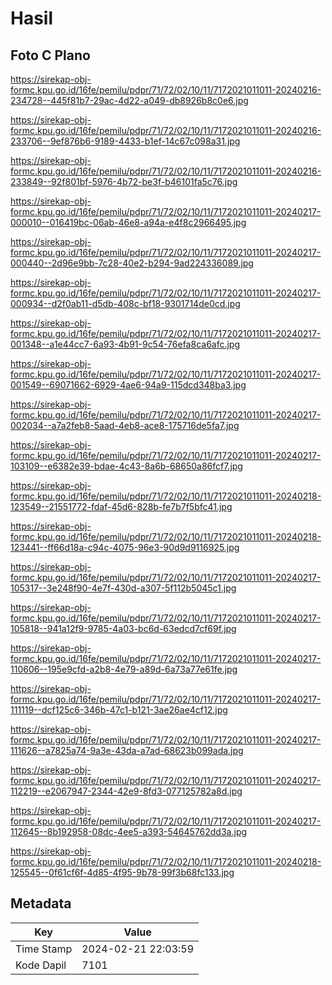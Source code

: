 # Hasil

## Foto C Plano

https://sirekap-obj-formc.kpu.go.id/16fe/pemilu/pdpr/71/72/02/10/11/7172021011011-20240216-234728--445f81b7-29ac-4d22-a049-db8926b8c0e6.jpg

https://sirekap-obj-formc.kpu.go.id/16fe/pemilu/pdpr/71/72/02/10/11/7172021011011-20240216-233706--9ef876b6-9189-4433-b1ef-14c67c098a31.jpg

https://sirekap-obj-formc.kpu.go.id/16fe/pemilu/pdpr/71/72/02/10/11/7172021011011-20240216-233849--92f801bf-5976-4b72-be3f-b46101fa5c76.jpg

https://sirekap-obj-formc.kpu.go.id/16fe/pemilu/pdpr/71/72/02/10/11/7172021011011-20240217-000010--016419bc-06ab-46e8-a94a-e4f8c2966495.jpg

https://sirekap-obj-formc.kpu.go.id/16fe/pemilu/pdpr/71/72/02/10/11/7172021011011-20240217-000440--2d96e9bb-7c28-40e2-b294-9ad224336089.jpg

https://sirekap-obj-formc.kpu.go.id/16fe/pemilu/pdpr/71/72/02/10/11/7172021011011-20240217-000934--d2f0ab11-d5db-408c-bf18-9301714de0cd.jpg

https://sirekap-obj-formc.kpu.go.id/16fe/pemilu/pdpr/71/72/02/10/11/7172021011011-20240217-001348--a1e44cc7-6a93-4b91-9c54-76efa8ca6afc.jpg

https://sirekap-obj-formc.kpu.go.id/16fe/pemilu/pdpr/71/72/02/10/11/7172021011011-20240217-001549--69071662-6929-4ae6-94a9-115dcd348ba3.jpg

https://sirekap-obj-formc.kpu.go.id/16fe/pemilu/pdpr/71/72/02/10/11/7172021011011-20240217-002034--a7a2feb8-5aad-4eb8-ace8-175716de5fa7.jpg

https://sirekap-obj-formc.kpu.go.id/16fe/pemilu/pdpr/71/72/02/10/11/7172021011011-20240217-103109--e6382e39-bdae-4c43-8a6b-68650a86fcf7.jpg

https://sirekap-obj-formc.kpu.go.id/16fe/pemilu/pdpr/71/72/02/10/11/7172021011011-20240218-123549--21551772-fdaf-45d6-828b-fe7b7f5bfc41.jpg

https://sirekap-obj-formc.kpu.go.id/16fe/pemilu/pdpr/71/72/02/10/11/7172021011011-20240218-123441--ff66d18a-c94c-4075-96e3-90d9d9116925.jpg

https://sirekap-obj-formc.kpu.go.id/16fe/pemilu/pdpr/71/72/02/10/11/7172021011011-20240217-105317--3e248f90-4e7f-430d-a307-5f112b5045c1.jpg

https://sirekap-obj-formc.kpu.go.id/16fe/pemilu/pdpr/71/72/02/10/11/7172021011011-20240217-105818--941a12f9-9785-4a03-bc6d-63edcd7cf69f.jpg

https://sirekap-obj-formc.kpu.go.id/16fe/pemilu/pdpr/71/72/02/10/11/7172021011011-20240217-110606--195e9cfd-a2b8-4e79-a89d-6a73a77e61fe.jpg

https://sirekap-obj-formc.kpu.go.id/16fe/pemilu/pdpr/71/72/02/10/11/7172021011011-20240217-111119--dcf125c6-346b-47c1-b121-3ae26ae4cf12.jpg

https://sirekap-obj-formc.kpu.go.id/16fe/pemilu/pdpr/71/72/02/10/11/7172021011011-20240217-111626--a7825a74-9a3e-43da-a7ad-68623b099ada.jpg

https://sirekap-obj-formc.kpu.go.id/16fe/pemilu/pdpr/71/72/02/10/11/7172021011011-20240217-112219--e2067947-2344-42e9-8fd3-077125782a8d.jpg

https://sirekap-obj-formc.kpu.go.id/16fe/pemilu/pdpr/71/72/02/10/11/7172021011011-20240217-112645--8b192958-08dc-4ee5-a393-54645762dd3a.jpg

https://sirekap-obj-formc.kpu.go.id/16fe/pemilu/pdpr/71/72/02/10/11/7172021011011-20240218-125545--0f61cf6f-4d85-4f95-9b78-99f3b68fc133.jpg


## Metadata

| Key        | Value               |
| ---------- | ------------------- |
| Time Stamp | 2024-02-21 22:03:59 |
| Kode Dapil | 7101                |




